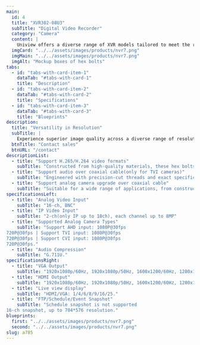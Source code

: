 ```yaml
---
main:
  id: 4
  title: "XVR302-08U3"
  subTitle: "Digital Video Recorder"
  category: "Camera"
  content: |
    Uniview offers a diverse range of XVR models tailored to meet the requirements of different scenarios, whether it's for project-based needs or home use. You can easily find a product that satisfies you, ensuring both project and personal satisfaction.
  imgCard: "../../assets/images/products/nvr7.png"
  imgMain: "../../assets/images/products/nvr7.png"
  imgAlt: "Mockup boxes of hex bolts"
tabs:
  - id: "tabs-with-card-item-1"
    dataTab: "#tabs-with-card-1"
    title: "Description"
  - id: "tabs-with-card-item-2"
    dataTab: "#tabs-with-card-2"
    title: "Specifications"
  - id: "tabs-with-card-item-3"
    dataTab: "#tabs-with-card-3"
    title: "Blueprints"
description:
  title: "Versatility in Resolution"
  subTitle: |
    Experience superior image quality across a diverse range of resolutions, from 2MP to 4K, ensuring exceptional visuals through our XVR product line..
  btnTitle: "Contact sales"
  btnURL: "/contact"
descriptionList:
  - title: "Support H.265/H.264 video formats"
    subTitle: "Constructed from high-quality materials, these hex bolts are built to withstand heavy loads and tough conditions."
  - title: "Support audio over coaxial cable(only for TVI cameras)"
    subTitle: "Engineered with precision-cut threads and exact specifications, ensuring a tight and secure fit every time."
  - title: "Support analog camera upgrade over coaxial cable"
    subTitle: "Suitable for a wide range of applications, from construction to machinery, providing versatile fastening solutions."
specificationsLeft:
  - title: "Analog Video Input"
    subTitle: "16-ch, BNC"
  - title: "IP Video Input"
    subTitle: "2-ch(only IP up to 18ch), each channel up to 8MP"
  - title: "Supported Analog Camera Types"
    subTitle: "Support AHD input: 1080P@30fps
720P@30fps | Support TVI input: 1080P@30fps
720P@30fps | Support CVI input: 1080P@30fps
720P@30fps."
  - title: "Audio Compression"
    subTitle: "G.711U."
specificationsRight:
  - title: "VGA Output"
    subTitle: "1920x1080p/60Hz, 1920x1080p/50Hz, 1600x1200/60Hz, 1280x1024/60Hz, 1280x720/60Hz, 1024x768/60Hz."
  - title: "HDMI Output"
    subTitle: "1920x1080p/60Hz, 1920x1080p/50Hz, 1600x1200/60Hz, 1280x1024/60Hz, 1280x720/60Hz, 1024x768/60Hz."
  - title: "Live view display"
    subTitle: "HDMI/VGA: 1/4/6/8/9/16/25."
  - title: "FTP/Schedule/Event Snapshot"
    subTitle: "Schedule snapshot is not supported
16-ch snapshot, up to 704*576 resolution."
blueprints:
  first: "../../assets/images/products/nvr7.png"
  second: "../../assets/images/products/nvr7.png"
slug: a785    
---
```

